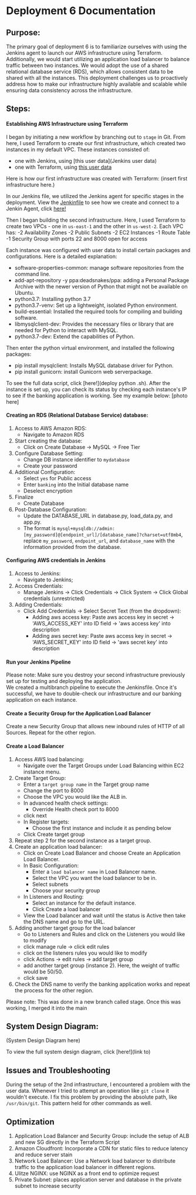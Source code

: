 # Deployment 6 Documentation

## Purpose:
The primary goal of deployment 6 is to familiarize ourselves with using the Jenkins agent to launch our AWS infrastructure using Terraform. Additionally, we would start utilizing an application load balancer to balance traffic between two instances. We would adopt the use of a shared relational database service (RDS), which allows consistent data to be shared with all the instances. This deployment challenges us to proactively address how to make our infrastructure highly available and scalable while ensuring data consistency across the infrastructure.

## Steps:
#### Establishing AWS Infrastructure using Terraform
I began by initiating a new workflow by branching out to `stage` in Git. From here, I used Terraform to create our first infrastructure, which created two instances in my default VPC. These instances consisted of:
- one with Jenkins, using [this user data](Jenkins user data)
- one with Terraform, using [this user data](terraform )

Here is how our first infrastructure was created with Terraform:
(insert first infrastructure here.)

In our Jenkins file, we utilized the Jenkins agent for specific stages in the deployment. View the [Jenkinfile](Jenkinsfile) to see how we create and connect to a Jenkin Agent, click [here!](https://github.com/auzhangLABS/c4_deployment5.1)

Then I began building the second infrastructure. Here, I used Terraform to create two VPCs - one in `us-east-1` and the other in `us-west-2`. Each VPC has:
-2 Availability Zones
-2 Public Subnets
-2 EC2 Instances
-1 Route Table
-1 Security Group with ports 22 and 8000 open for access

Each instance was configured with user data to install certain packages and configurations. Here is a detailed explanation:
- software-properties-common: manage software repositories from the command line.
- add-apt-repository -y ppa:deadsnakes/ppa: adding a Personal Package Archive with the newer version of Python that might not be available on Ubuntu.
- python3.7: Installing python 3.7 
- python3.7-venv: Set up a lightweight, isolated Python environment.
- build-essential: Installed the required tools for compiling and building software.
- libmysqlclient-dev: Provides the necessary files or library that are needed for Python to interact with MySQL. 
- python3.7-dev: Extend the capabilities of Python.<br>

Then enter the python virtual environment, and installed the following packages:
- pip install mysqlclient: Installs MySQL database driver for Python.
- pip install gunicorn: install Gunicorn web serverpackage.
 
To see the full data script, click [here!](deploy python .sh). After the instance is set up, you can check its status by checking each instance's IP to see if the banking application is working. See my example below:
[photo here]

#### Creating an RDS (Relational Database Service) database:
1. Access to AWS Amazon RDS:
   - Navigate to Amazon RDS
2. Start creating the database:
   - Click on Create Database -> MySQL -> Free Tier
3. Configure Database Setting:
   - Change DB instance identifier to `mydatabase`
   - Create your password
4. Additional Configuration:
   - Select `yes` for Public access
   - Enter `banking` into the Initial database name
   - Deselect encryption
5. Finalize
   - Create Database
6. Post-Database Configuration:
   - Update the DATABASE_URL in database.py, load_data.py, and app.py. 
   - The format is `mysql+mysqldb://admin:[my_password]@[endpoint_url]/[database_name]?charset=utf8mb4`, replace `my_password`, `endpoint_url`, and `database_name` with the information provided from the database.

#### Configuring AWS credentials in Jenkins
1. Access to Jenkins:
    - Navigate to Jenkins;
2. Access Credentials:
    - Manage Jenkins -> Click Credentials -> Click System -> Click Global credentials (unrestricted)
3. Adding Credentials:
    - Click Add Credentials -> Select Secret Text (from the dropdown):
      - Adding aws access key: Paste aws access key in secret ->  'AWS_ACCESS_KEY' into ID field -> 'aws access key' into description
      - Adding aws secret key: Paste aws access key in secret ->  'AWS_SECRET_KEY' into ID field -> 'aws secret key' into description

#### Run your Jenkins Pipeline
Please note: Make sure you destroy your second infrastructure previously set up for testing and deploying the application. <br>
We created a multibranch pipeline to execute the Jenkinsfile. Once it's successful, we have to double-check our infrastructure and our banking application on each instance.

#### Create a Security Group for the Application Load Balancer
Create a new Security Group that allows new inbound rules of HTTP of all Sources. Repeat for the other region.

#### Create a Load Balancer
1. Access AWS load balancing:
   - Navigate over the Target Groups under Load Balancing within EC2 instance menu.
2. Create Target Group:
   - Enter a `target group name` in the Target group name
   - Change the port to 8000
   - Choose the VPC you would like the ALB in.
   - In advanced health check settings:
     - Override Health check port to 8000
   - click next
   - In Register targets:
     - Choose the first instance and include it as pending below
   - Click Create target group
3. Repeat step 2 for the second instance as a target group.
4. Create an application load balancer:
   - Click on Create Load Balancer and choose Create an Application Load Balancer.
   - In Basic Configuration:
     - Enter a `load balancer name` in Load Balancer name.
     - Select the VPC you want the load balancer to be in.
     - Select subnets
     - Choose your security group
   - In Listeners and Routing:
     - Select an instance for the default instance.
     - Click Create a load balancer
   - View the Load balancer and wait until the status is Active then take the DNS name and go to the URL.
5. Adding another target group for the load balancer
   - Go to Listeners and Rules and click on the Listeners you would like to modify
   - click manage rule -> click edit rules
   - click on the listeners rules you would like to modify
   - click Actions  -> edit rules -> add target group
   - add another target group (instance 2). Here, the weight of traffic would be 50/50.
   - click save
6. Check the DNS name to verify the banking application works and repeat the process for the other region.

Please note: This was done in a new branch called stage. Once this was working, I merged it into the main

## System Design Diagram:
(System Design Diagram here)

To view the full system design diagram, click [here!](link to)

## Issues and Troubleshooting
During the setup of the 2nd infrastructure, I encountered a problem with the user data. Whenever I tried to attempt an operation like `git clone` it wouldn't execute. I fix this problem by providing the absolute path, like `/usr/bin/git`. This pattern held for other commands as well.


## Optimization
1. Application Load Balancer and Security Group: include the setup of ALB and new SG directly in the Terraform Script
2. Amazon Cloudfront: Incorporate a CDN for static files to reduce latency and reduce server stain
3. Network Load Balancer: Use a Network load balancer to distribute traffic to the application load balancer in different regions.
4. Ulitze NGINX: use NGINX as a front end to optimize request
5. Private Subnet: places application server and database in the private subnet to increase security
















